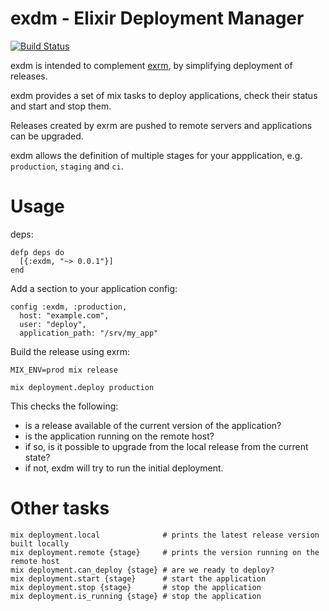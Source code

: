# exdm - Elixir Deployment Manager

[![Build Status](https://api.travis-ci.org/joeyates/exdm.svg)][Continuous Integration]

[Source Code]: https://github.com/joeyates/exdm "Source code at GitHub"
[Continuous Integration]: http://travis-ci.org/joeyates/exdm "Build status by Travis-CI"

exdm is intended to complement [exrm](https://hexdocs.pm/exrm/extra-getting-started.html),
by simplifying deployment of releases.

exdm provides a set of mix tasks to deploy applications, check their status and
start and stop them.

Releases created by exrm are pushed to remote servers and applications can be upgraded.

exdm allows the definition of multiple stages for your appplication, e.g.
`production`, `staging` and `ci`.

# Usage

deps:
```
defp deps do
  [{:exdm, "~> 0.0.1"}]
end
```

Add a section to your application config:
```
config :exdm, :production,
  host: "example.com",
  user: "deploy",
  application_path: "/srv/my_app"
```

Build the release using exrm:

```
MIX_ENV=prod mix release
```

```
mix deployment.deploy production
```

This checks the following:
* is a release available of the current version of the application?
* is the application running on the remote host?
* if so, is it possible to upgrade from the local release from the current state?
* if not, exdm will try to run the initial deployment.

# Other tasks

```
mix deployment.local              # prints the latest release version built locally
mix deployment.remote {stage}     # prints the version running on the remote host
mix deployment.can_deploy {stage} # are we ready to deploy?
mix deployment.start {stage}      # start the application
mix deployment.stop {stage}       # stop the application
mix deployment.is_running {stage} # stop the application
```
